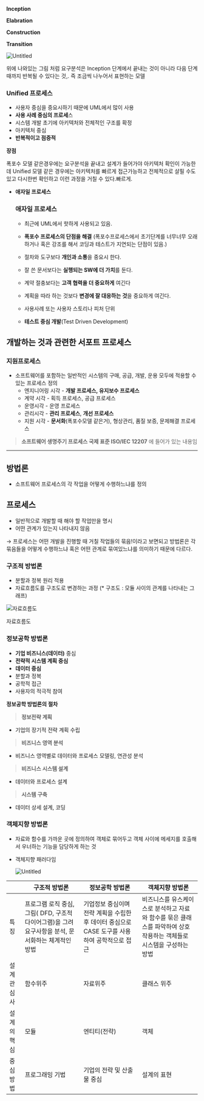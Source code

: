 **Inception**

**Elabration**

**Construction**

**Transition**

![Untitled](https://s3-us-west-2.amazonaws.com/secure.notion-static.com/cb8d5ff5-2e31-42c0-a146-a0884a19f6e3/Untitled.png)

위에 나와있는 그림 처럼 요구분석은 Inception 단계에서 끝내는 것이 아니라 다음 단계때까지 반복될 수 있다는 것,. 즉 조금씩 나누어서 표현하는 모델

### Unified 프로세스

- 사용자 중심을 중요시하기 때문에 UML에서 많이 사용
- **사용 사례 중심의 프로세**스
- 시스템 개발 초기에 아키텍처와 전체적인 구조를 확정
- 아키텍처 중심
- **반복적이고 점증적**

**장점**

폭포수 모델 같은경우에는 요구분석을 끝내고 설계가 들어가야 아키텍처 확인이 가능한데  Unified 모델 같은 경우에는 아키텍처를 빠르게 접근가능하고 전체적으로 살필 수도 있고 다시한번 확인하고 이런 과정을 거칠 수 있다.빠르게.

- **애자일 프로세스**

  ### 애자일 프로세스

    - 최근에 UML에서 핫하게 사용되고 있음.
    - **폭포수 프로세스의 단점을 해결** (폭포수프로세스에서 초기단계를 너무너무 오래하거나 혹은 강조를 해서 코딩과 테스트가 지연되는 단점이 있음.)
    - 절차와 도구보다 **개인과 소통**을 중요시 한다.
    - 잘 쓴 문서보다는 **실행되는 SW에 더 가치**를 둔다.
    - 계약 절충보다는 **고객 협력을 더 중요하게** 여긴다
    - 계획을 따라 하는 것보다 **변경에 잘 대응하는 것**을 중요하게 여긴다.

    - 사용사례 또는 사용자 스토리나 피처 단위
    - **테스트 중심 개발**(Test Driven Development)


## 개발하는 것과 관련한 서포트 프로세스

### 지원프로세스

- 소프트웨어를 포함하는 일반적인 시스템의 구매, 공급, 개발, 운용 모두에 적용할 수 있는 프로세스 정의
    - 엔지니어링 시각 - **개발 프로세스, 유지보수 프로세스**
    - 계약 시각 - 획득 프로세스, 공급 프로세스
    - 운영시각 - 운영 프로세스
    - 관리시각 - **관리 프로세스**, **개선 프로세스**
    - 지원 시각 - **문서화**(폭포수모델 같은거), 형상관리, 품질 보증, 문제해결 프로세스

> **소프트웨어 생명주기 프로세스 국제 표준 ISO/IEC 12207** 에 들어가 있는 내용임
>

---

## 방법론

- 소프트웨어 프로세스의 각 작업을 어떻게 수행하느냐를 정의

## 프로세스

- 일반적으로 개발할 때 해야 할 작업만을 명시
- 어떤 관계가 있는지 나타내지 않음

→ 프로세스는 어떤 개발을 진행할 때 거칠 작업들의 묶음!이라고 보면되고 방법론은 각 묶음들을 어떻게 수행하느냐 혹은 어떤 관계로 묶여있느냐를 의미하기 때문에 다르다.

### 구조적 방법론

- 분할과 정복 원리 적용
- 자료흐름도를 구조도로 변경하는 과정 (* 구조도 : 모듈 사이의 관계를 나타내는 그래프)

![자료흐름도](https://s3-us-west-2.amazonaws.com/secure.notion-static.com/5ccadd94-5517-433b-94ce-01a03f566c14/Untitled.png)

자료흐름도

### 정보공학 방법론

- **기업 비즈니스(데이터)** 중심
- **전략적 시스템 계획 중심**
- **데이터 중심**
- 분할과 정복
- 공학적 접근
- 사용자의 적극적 참여

**정보공학 방법론의 절차**

> **정보전략 계획**
* 기업의 장기적 전략 계획 수립
>

> **비즈니스 영역 분석**
* 비즈니스 영역별로 데이터와 프로세스 모델링, 연관성 분석
>

> **비즈니스 시스템 설계**
* 데이터와 프로세스 설계
>

> **시스템 구축**
* 데이터 상세 설계, 코딩
>

### 객체지향 방법론

- 자료와 함수를 가까운 곳에 정의하여 객체로 묶어두고 객체 사이에 메세지를 호출해서 우너하는 기능을 담당하게 하는 것
- 객체지향 패러다임

  ![Untitled](https://s3-us-west-2.amazonaws.com/secure.notion-static.com/b786bb01-baf0-413b-9c5f-5fea451c887e/Untitled.png)


|  | 구조적 방법론 | 정보공학 방법론 | 객체지향 방법론 |
| --- | --- | --- | --- |
| 특징 | 프로그램 로직 중심, 그림( DFD, 구조적 다이어그램)을 그려 요구사항을 분석, 문서화하는 체계적인 방법 | 기업정보 중심이며 전략 계획을 수립한 후 데이터 중심으로 CASE 도구를 사용하여 공학적으로 접근 | 비즈니스를 유스케이스로 분석하고 자료와 함수를 묶은 클래스를 파악하여 상호작용하는 객체들로 시스템을 구성하는 방법 |
| 설계 관심사 | 함수위주 | 자료위주 | 클래스 위주 |
| 설계의 핵심 | 모듈 | 엔티티(전략) | 객체 |
| 중심 방법 | 프로그래밍 기법 | 기업의 전략 및 산출물 중심 | 설계의 표현 |